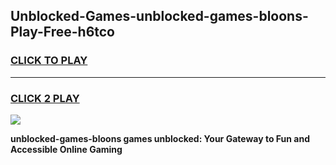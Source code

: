 
## Unblocked-Games-unblocked-games-bloons-Play-Free-h6tco
<h3>
<a href="https://premium76.site?title=unblocked-games-bloons&ref=15A">CLICK TO PLAY</a></h3>
<hr>

<h3>
<a href="https://premium76.site?title=unblocked-games-bloons&ref=15A">CLICK 2 PLAY</a>
  
</h3>

<a href="https://premium76.site?title=unblocked-games-bloons&ref=15A"><img src="https://clearcache.store/games.png"></a>


**unblocked-games-bloons games unblocked: Your Gateway to Fun and Accessible Online Gaming**
